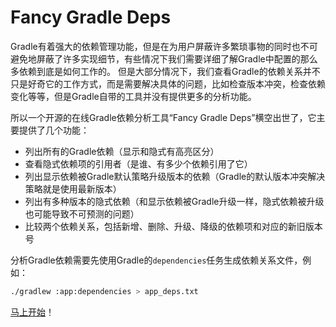 # Fancy Gradle Deps
Gradle有着强大的依赖管理功能，但是在为用户屏蔽许多繁琐事物的同时也不可避免地屏蔽了许多实现细节，有些情况下我们需要详细了解Gradle中配置的那么多依赖到底是如何工作的。
但是大部分情况下，我们查看Gradle的依赖关系并不只是好奇它的工作方式，而是需要解决具体的问题，比如检查版本冲突，检查依赖变化等等，但是Gradle自带的工具并没有提供更多的分析功能。

所以一个开源的在线Gradle依赖分析工具“Fancy Gradle Deps”横空出世了，它主要提供了几个功能：

- 列出所有的Gradle依赖（显示和隐式有高亮区分）
- 查看隐式依赖项的引用者（是谁、有多少个依赖引用了它）
- 列出显示依赖被Gradle默认策略升级版本的依赖（Gradle的默认版本冲突解决策略就是使用最新版本）
- 列出有多种版本的隐式依赖（和显示依赖被Gradle升级一样，隐式依赖被升级也可能导致不可预测的问题）
- 比较两个依赖关系，包括新增、删除、升级、降级的依赖项和对应的新旧版本号

分析Gradle依赖需要先使用Gradle的`dependencies`任务生成依赖关系文件，例如：
```bash
./gradlew :app:dependencies > app_deps.txt
```
[马上开始](https://mimers.github.io/gradle-deps/)！
